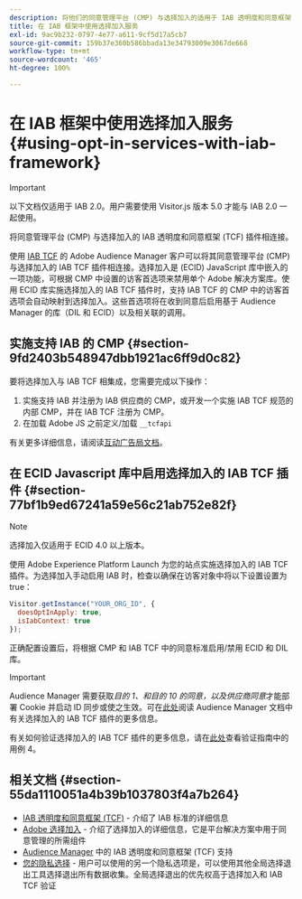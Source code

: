 ```yaml
---
description: 将他们的同意管理平台 (CMP) 与选择加入的适用于 IAB 透明度和同意框架 (TCF) 的 Audience Manager 插件连接起来。
title: 在 IAB 框架中使用选择加入服务
exl-id: 9ac9b232-0797-4e77-a611-9cf5d17a5cb7
source-git-commit: 159b37e360b586bbada13e34793009e3067de668
workflow-type: tm+mt
source-wordcount: '465'
ht-degree: 100%

---
```


# 在 IAB 框架中使用选择加入服务{#using-opt-in-services-with-iab-framework}

>[!IMPORTANT]
>
>以下文档仅适用于 IAB 2.0。用户需要使用 Visitor.js 版本 5.0 才能与 IAB 2.0 一起使用。

将同意管理平台 (CMP) 与选择加入的 IAB 透明度和同意框架 (TCF) 插件相连接。

使用 [IAB TCF](https://iabtechlab.com/standards/gdpr-transparency-and-consent-framework/) 的 Adobe Audience Manager 客户可以将其同意管理平台 (CMP) 与选择加入的 IAB TCF 插件相连接。选择加入是 (ECID) JavaScript 库中嵌入的一项功能，可根据 CMP 中设置的访客首选项来禁用单个 Adobe 解决方案库。使用 ECID 库实施选择加入的 IAB TCF 插件时，支持 IAB TCF 的 CMP 中的访客首选项会自动映射到选择加入。这些首选项将在收到同意后启用基于 Audience Manager 的库（DIL 和 ECID）以及相关联的调用。

## 实施支持 IAB 的 CMP {#section-9fd2403b548947dbb1921ac6ff9d0c82}

要将选择加入与 IAB TCF 相集成，您需要完成以下操作：

1. 实施支持 IAB 并注册为 IAB 供应商的 CMP，或开发一个实施 IAB TCF 规范的内部 CMP，并在 IAB TCF 注册为 CMP。
1. 在加载 Adobe JS 之前定义/加载 `__tcfapi`

有关更多详细信息，请阅读[互动广告局文档](https://github.com/InteractiveAdvertisingBureau/GDPR-Transparency-and-Consent-Framework/blob/master/TCFv2/TCF-Implementation-Guidelines.md)。

## 在 ECID Javascript 库中启用选择加入的 IAB TCF 插件 {#section-77bf1b9ed67241a59e56c21ab752e82f}

>[!NOTE]
>
>选择加入仅适用于 ECID 4.0 以上版本。

使用 Adobe Experience Platform Launch 为您的站点实施选择加入的 IAB TCF 插件。为选择加入手动启用 IAB 时，检查以确保在访客对象中将以下设置设置为 true：

```javascript
Visitor.getInstance("YOUR_ORG_ID", {  
  doesOptInApply: true,
  isIabContext: true
});
```

正确配置设置后，将根据 CMP 和 IAB TCF 中的同意标准启用/禁用 ECID 和 DIL 库。

>[!IMPORTANT]
>
>Audience Manager 需要获取&#x200B;*目的 1、和目的 10 的同意，以及供应商同意*&#x200B;才能部署 Cookie 并启动 ID 同步或使之生效。可在[此处](https://experienceleague.adobe.com/docs/audience-manager/user-guide/overview/data-privacy/consent-management/aam-iab-plugin.html)阅读 Audience Manager 文档中有关选择加入的 IAB TCF 插件的更多信息。

有关如何验证选择加入的 IAB TCF 插件的更多信息，请在[此处](../../implementation-guides/opt-in-service/testing-optin-and-iab-plugin.md#section-ca5c6f92fbdf4fd29b4acb6b644efbd0)查看验证指南中的用例 4。

## 相关文档 {#section-55da1110051a4b39b1037803f4a7b264}

* [IAB 透明度和同意框架 (TCF)](https://iabtechlab.com/standards/gdpr-transparency-and-consent-framework/) - 介绍了 IAB 标准的详细信息
* [Adobe 选择加入](../../implementation-guides/opt-in-service/optin-overview.md#concept-f9b5db0d27a245fbadd3e19162319360) - 介绍了选择加入的详细信息，它是平台解决方案中用于同意管理的所需组件
* [Audience Manager](https://experienceleague.adobe.com/docs/audience-manager/user-guide/overview/data-privacy/consent-management/aam-iab-plugin.html?lang=zh-Hans) 中的 IAB 透明度和同意框架 (TCF) 支持
* [您的隐私选择](https://www.adobe.com/cn/privacy/opt-out.html#customeruse) - 用户可以使用的另一个隐私选项是，可以使用其他全局选择退出工具选择退出所有数据收集。全局选择退出的优先权高于选择加入和 IAB TCF 验证
